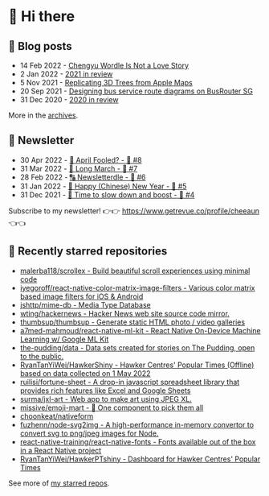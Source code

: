 # 👋 Hi there

## 📝 Blog posts

<!-- feed start -->
- 14 Feb 2022 - [Chengyu Wordle Is Not a Love Story](https://cheeaun.com/blog/2022/02/chengyu-wordle-is-not-a-love-story/)
- 2 Jan 2022 - [2021 in review](https://cheeaun.com/blog/2022/01/2021-in-review/)
- 5 Nov 2021 - [Replicating 3D Trees from Apple Maps](https://cheeaun.com/blog/2021/11/replicating-3d-trees-apple-maps/)
- 20 Sep 2021 - [Designing bus service route diagrams on BusRouter SG](https://cheeaun.com/blog/2021/09/bus-service-route-diagrams-busrouter-sg/)
- 31 Dec 2020 - [2020 in review](https://cheeaun.com/blog/2020/12/2020-in-review/)
<!-- feed end -->

More in the [archives](https://cheeaun.com/blog/archives/).

## 📰 Newsletter

<!-- newsletter start -->
- 30 Apr 2022 - [🤔 April Fooled? - 🥫 #8](https://www.getrevue.co/profile/cheeaun/issues/april-fooled-8-1112032)
- 31 Mar 2022 - [🚶 Long March - 🥫 #7](https://www.getrevue.co/profile/cheeaun/issues/long-march-7-1061697)
- 28 Feb 2022 - [🔠 Newsletterdle - 🥫 #6](https://www.getrevue.co/profile/cheeaun/issues/newsletterdle-6-1014288)
- 31 Jan 2022 - [🧧 Happy (Chinese) New Year - 🥫 #5](https://www.getrevue.co/profile/cheeaun/issues/happy-chinese-new-year-5-963222)
- 31 Dec 2021 - [🥃 Time to slow down and boost - 🥫 #4](https://www.getrevue.co/profile/cheeaun/issues/time-to-slow-down-and-boost-4-906334)
<!-- newsletter end -->

Subscribe to my newsletter! 👉👉 https://www.getrevue.co/profile/cheeaun 👈👈

## 🌟 Recently starred repositories

<!-- starred repos start -->
- [malerba118/scrollex - Build beautiful scroll experiences using minimal code](https://github.com/malerba118/scrollex)
- [iyegoroff/react-native-color-matrix-image-filters - Various color matrix based image filters for iOS & Android](https://github.com/iyegoroff/react-native-color-matrix-image-filters)
- [jshttp/mime-db - Media Type Database](https://github.com/jshttp/mime-db)
- [wting/hackernews - Hacker News web site source code mirror.](https://github.com/wting/hackernews)
- [thumbsup/thumbsup - Generate static HTML photo / video galleries](https://github.com/thumbsup/thumbsup)
- [a7med-mahmoud/react-native-ml-kit - React Native On-Device Machine Learning w/ Google ML Kit](https://github.com/a7med-mahmoud/react-native-ml-kit)
- [the-pudding/data - Data sets created for stories on The Pudding, open to the public.](https://github.com/the-pudding/data)
- [RyanTanYiWei/HawkerShiny - Hawker Centres' Popular Times (Offline) based on data collected on 1 May 2022](https://github.com/RyanTanYiWei/HawkerShiny)
- [ruilisi/fortune-sheet - A drop-in javascript spreadsheet library that provides rich features like Excel and Google Sheets](https://github.com/ruilisi/fortune-sheet)
- [surma/jxl-art - Web app to make art using JPEG XL.](https://github.com/surma/jxl-art)
- [missive/emoji-mart - 🏪 One component to pick them all](https://github.com/missive/emoji-mart)
- [choonkeat/nativeform](https://github.com/choonkeat/nativeform)
- [fuzhenn/node-svg2img - A high-performance in-memory convertor to convert svg to png/jpeg images for Node.](https://github.com/fuzhenn/node-svg2img)
- [react-native-training/react-native-fonts - Fonts available out of the box in a React Native project](https://github.com/react-native-training/react-native-fonts)
- [RyanTanYiWei/HawkerPTshiny - Dashboard for Hawker Centres' Popular Times](https://github.com/RyanTanYiWei/HawkerPTshiny)
<!-- starred repos end -->

See more of [my starred repos](https://github.com/stars/cheeaun/).
